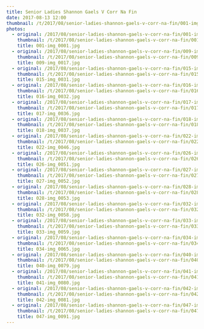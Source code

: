 ```yaml
---
title: Senior Ladies Shannon Gaels V Corr Na Fin
date: 2017-08-13 12:00
thumbnail: /t/2017/08/senior-ladies-shannon-gaels-v-corr-na-fin/001-img_0001.jpg
photos:
  - original: /2017/08/senior-ladies-shannon-gaels-v-corr-na-fin/001-img_0001.jpg
    thumbnail: /t/2017/08/senior-ladies-shannon-gaels-v-corr-na-fin/001-img_0001.jpg
    title: 001-img_0001.jpg
  - original: /2017/08/senior-ladies-shannon-gaels-v-corr-na-fin/009-img_0017.jpg
    thumbnail: /t/2017/08/senior-ladies-shannon-gaels-v-corr-na-fin/009-img_0017.jpg
    title: 009-img_0017.jpg
  - original: /2017/08/senior-ladies-shannon-gaels-v-corr-na-fin/015-img_0031.jpg
    thumbnail: /t/2017/08/senior-ladies-shannon-gaels-v-corr-na-fin/015-img_0031.jpg
    title: 015-img_0031.jpg
  - original: /2017/08/senior-ladies-shannon-gaels-v-corr-na-fin/016-img_0032.jpg
    thumbnail: /t/2017/08/senior-ladies-shannon-gaels-v-corr-na-fin/016-img_0032.jpg
    title: 016-img_0032.jpg
  - original: /2017/08/senior-ladies-shannon-gaels-v-corr-na-fin/017-img_0036.jpg
    thumbnail: /t/2017/08/senior-ladies-shannon-gaels-v-corr-na-fin/017-img_0036.jpg
    title: 017-img_0036.jpg
  - original: /2017/08/senior-ladies-shannon-gaels-v-corr-na-fin/018-img_0037.jpg
    thumbnail: /t/2017/08/senior-ladies-shannon-gaels-v-corr-na-fin/018-img_0037.jpg
    title: 018-img_0037.jpg
  - original: /2017/08/senior-ladies-shannon-gaels-v-corr-na-fin/022-img_0046.jpg
    thumbnail: /t/2017/08/senior-ladies-shannon-gaels-v-corr-na-fin/022-img_0046.jpg
    title: 022-img_0046.jpg
  - original: /2017/08/senior-ladies-shannon-gaels-v-corr-na-fin/026-img_0051.jpg
    thumbnail: /t/2017/08/senior-ladies-shannon-gaels-v-corr-na-fin/026-img_0051.jpg
    title: 026-img_0051.jpg
  - original: /2017/08/senior-ladies-shannon-gaels-v-corr-na-fin/027-img_0052.jpg
    thumbnail: /t/2017/08/senior-ladies-shannon-gaels-v-corr-na-fin/027-img_0052.jpg
    title: 027-img_0052.jpg
  - original: /2017/08/senior-ladies-shannon-gaels-v-corr-na-fin/028-img_0053.jpg
    thumbnail: /t/2017/08/senior-ladies-shannon-gaels-v-corr-na-fin/028-img_0053.jpg
    title: 028-img_0053.jpg
  - original: /2017/08/senior-ladies-shannon-gaels-v-corr-na-fin/032-img_0058.jpg
    thumbnail: /t/2017/08/senior-ladies-shannon-gaels-v-corr-na-fin/032-img_0058.jpg
    title: 032-img_0058.jpg
  - original: /2017/08/senior-ladies-shannon-gaels-v-corr-na-fin/033-img_0059.jpg
    thumbnail: /t/2017/08/senior-ladies-shannon-gaels-v-corr-na-fin/033-img_0059.jpg
    title: 033-img_0059.jpg
  - original: /2017/08/senior-ladies-shannon-gaels-v-corr-na-fin/034-img_0065.jpg
    thumbnail: /t/2017/08/senior-ladies-shannon-gaels-v-corr-na-fin/034-img_0065.jpg
    title: 034-img_0065.jpg
  - original: /2017/08/senior-ladies-shannon-gaels-v-corr-na-fin/040-img_0079.jpg
    thumbnail: /t/2017/08/senior-ladies-shannon-gaels-v-corr-na-fin/040-img_0079.jpg
    title: 040-img_0079.jpg
  - original: /2017/08/senior-ladies-shannon-gaels-v-corr-na-fin/041-img_0080.jpg
    thumbnail: /t/2017/08/senior-ladies-shannon-gaels-v-corr-na-fin/041-img_0080.jpg
    title: 041-img_0080.jpg
  - original: /2017/08/senior-ladies-shannon-gaels-v-corr-na-fin/042-img_0081.jpg
    thumbnail: /t/2017/08/senior-ladies-shannon-gaels-v-corr-na-fin/042-img_0081.jpg
    title: 042-img_0081.jpg
  - original: /2017/08/senior-ladies-shannon-gaels-v-corr-na-fin/047-img_0091.jpg
    thumbnail: /t/2017/08/senior-ladies-shannon-gaels-v-corr-na-fin/047-img_0091.jpg
    title: 047-img_0091.jpg
---
```

